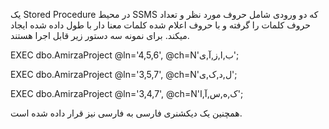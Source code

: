 یک Stored Procedure در محیط SSMS که دو ورودی شامل حروف مورد نظر و تعداد حروف کلمات را گرفته و با حروف اعلام شده کلمات معنا دار با طول داده شده ایجاد میکند.
برای نمونه سه دستور زیر قابل اجرا هستند.

EXEC dbo.AmirzaProject @ln='4,5,6', @ch=N'ب,ا,ز,آ,ی';

EXEC dbo.AmirzaProject @ln='3,5,7', @ch=N'ل,د,ک,ی';

EXEC dbo.AmirzaProject @ln='3,4,7', @ch=N'ک,ه,س,آ,ا';

همچنین یک دیکشنری فارسی به فارسی نیز قرار داده شده است.
